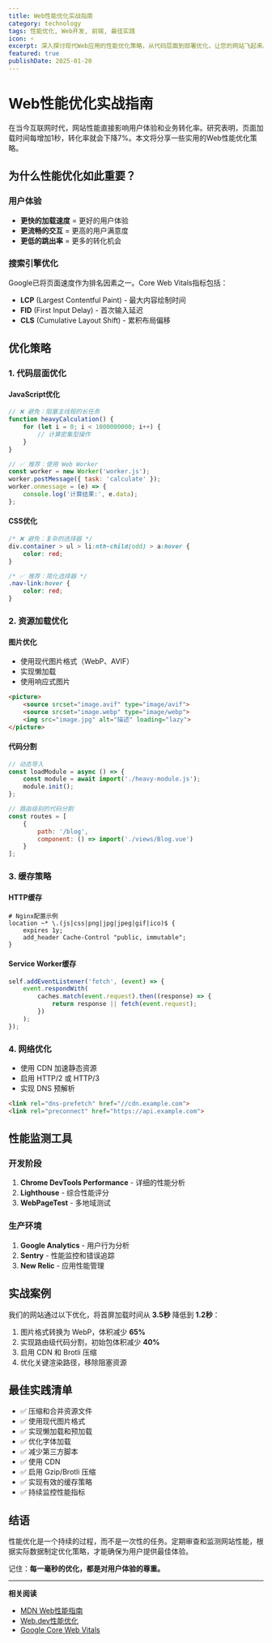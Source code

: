 ```yaml
---
title: Web性能优化实战指南
category: technology
tags: 性能优化, Web开发, 前端, 最佳实践
icon: ⚡
excerpt: 深入探讨现代Web应用的性能优化策略，从代码层面到部署优化，让您的网站飞起来。
featured: true
publishDate: 2025-01-20
---
```


# Web性能优化实战指南

在当今互联网时代，网站性能直接影响用户体验和业务转化率。研究表明，页面加载时间每增加1秒，转化率就会下降7%。本文将分享一些实用的Web性能优化策略。

## 为什么性能优化如此重要？

### 用户体验

- **更快的加载速度** = 更好的用户体验
- **更流畅的交互** = 更高的用户满意度
- **更低的跳出率** = 更多的转化机会

### 搜索引擎优化

Google已将页面速度作为排名因素之一。Core Web Vitals指标包括：

- **LCP** (Largest Contentful Paint) - 最大内容绘制时间
- **FID** (First Input Delay) - 首次输入延迟
- **CLS** (Cumulative Layout Shift) - 累积布局偏移

## 优化策略

### 1. 代码层面优化

#### JavaScript优化

```javascript
// ❌ 避免：阻塞主线程的长任务
function heavyCalculation() {
    for (let i = 0; i < 1000000000; i++) {
        // 计算密集型操作
    }
}

// ✅ 推荐：使用 Web Worker
const worker = new Worker('worker.js');
worker.postMessage({ task: 'calculate' });
worker.onmessage = (e) => {
    console.log('计算结果:', e.data);
};
```

#### CSS优化

```css
/* ❌ 避免：复杂的选择器 */
div.container > ul > li:nth-child(odd) > a:hover {
    color: red;
}

/* ✅ 推荐：简化选择器 */
.nav-link:hover {
    color: red;
}
```

### 2. 资源加载优化

#### 图片优化

- 使用现代图片格式（WebP、AVIF）
- 实现懒加载
- 使用响应式图片

```html
<picture>
    <source srcset="image.avif" type="image/avif">
    <source srcset="image.webp" type="image/webp">
    <img src="image.jpg" alt="描述" loading="lazy">
</picture>
```

#### 代码分割

```javascript
// 动态导入
const loadModule = async () => {
    const module = await import('./heavy-module.js');
    module.init();
};

// 路由级别的代码分割
const routes = [
    {
        path: '/blog',
        component: () => import('./views/Blog.vue')
    }
];
```

### 3. 缓存策略

#### HTTP缓存

```nginx
# Nginx配置示例
location ~* \.(js|css|png|jpg|jpeg|gif|ico)$ {
    expires 1y;
    add_header Cache-Control "public, immutable";
}
```

#### Service Worker缓存

```javascript
self.addEventListener('fetch', (event) => {
    event.respondWith(
        caches.match(event.request).then((response) => {
            return response || fetch(event.request);
        })
    );
});
```

### 4. 网络优化

- 使用 CDN 加速静态资源
- 启用 HTTP/2 或 HTTP/3
- 实现 DNS 预解析

```html
<link rel="dns-prefetch" href="//cdn.example.com">
<link rel="preconnect" href="https://api.example.com">
```

## 性能监测工具

### 开发阶段

1. **Chrome DevTools Performance** - 详细的性能分析
2. **Lighthouse** - 综合性能评分
3. **WebPageTest** - 多地域测试

### 生产环境

1. **Google Analytics** - 用户行为分析
2. **Sentry** - 性能监控和错误追踪
3. **New Relic** - 应用性能管理

## 实战案例

我们的网站通过以下优化，将首屏加载时间从 **3.5秒** 降低到 **1.2秒**：

1. 图片格式转换为 WebP，体积减少 **65%**
2. 实现路由级代码分割，初始包体积减少 **40%**
3. 启用 CDN 和 Brotli 压缩
4. 优化关键渲染路径，移除阻塞资源

## 最佳实践清单

- ✅ 压缩和合并资源文件
- ✅ 使用现代图片格式
- ✅ 实现懒加载和预加载
- ✅ 优化字体加载
- ✅ 减少第三方脚本
- ✅ 使用 CDN
- ✅ 启用 Gzip/Brotli 压缩
- ✅ 实现有效的缓存策略
- ✅ 持续监控性能指标

## 结语

性能优化是一个持续的过程，而不是一次性的任务。定期审查和监测网站性能，根据实际数据制定优化策略，才能确保为用户提供最佳体验。

记住：**每一毫秒的优化，都是对用户体验的尊重。**

---

**相关阅读**
- [MDN Web性能指南](https://developer.mozilla.org/zh-CN/docs/Web/Performance)
- [Web.dev性能优化](https://web.dev/performance/)
- [Google Core Web Vitals](https://web.dev/vitals/)

